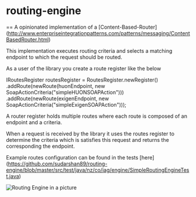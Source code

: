 # routing-engine
==
A opinionated implementation of a [Content-Based-Router] (http://www.enterpriseintegrationpatterns.com/patterns/messaging/ContentBasedRouter.html)

This implementation executes routing criteria and selects a matching endpoint to which the request should be routed.

As a user of the library you create a route register like the below

IRoutesRegister routesRegister = RoutesRegister.newRegister()
                .addRoute(newRoute(huonEndpoint, new SoapActionCriteria("simpleHUONSOAPAction")))
                .addRoute(newRoute(exigenEndpoint, new SoapActionCriteria("simpleExigenSOAPAction")));
                
A router register holds multiple routes where each route is composed of an endpoint and a criteria.
                
When a request is received by the library it uses the routes register to determine the criteria which is satisfies this request
and returns the corresponding the endpoint.

Example routes configuration can be found in the tests [here] (https://github.com/sudarshan89/routing-engine/blob/master/src/test/java/nz/co/iag/engine/SimpleRoutingEngineTest.java)
                
![Routing Engine in a picture](https://raw.github.com/sudarshan89/routing-engine/images/routing-engine.png?raw=true "Routing Engine")                 
